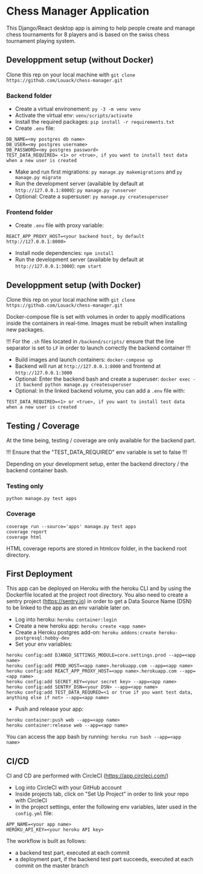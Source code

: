 # Chess Manager Application

This Django/React desktop app is aiming to help people create and manage chess 
tournaments for 8 players  and is based on the swiss chess tournament playing 
system.

## Developpment setup (without Docker)

Clone this rep on your local machine with `git clone https://github.com/Louack/chess-manager.git`

### Backend folder

- Create a virtual environement: `py -3 -m venv venv`
- Activate the virtual env: `venv/scripts/activate`
- Install the required packages: `pip install -r requirements.txt`
- Create `.env` file:
```
DB_NAME=<my postgres db name>
DB_USER=<my postgres username>
DB_PASSWORD=<my postgres password>
TEST_DATA_REQUIRED= <1> or <true>, if you want to install test data when a new user is created
```
- Make and run first migrations: `py manage.py makemigrations` and 
`py manage.py migrate`
- Run the development server (available by default at `http://127.0.0.1:8000`): 
`py manage.py runserver`
- Optional: Create a supersuser: `py manage.py createsuperuser`

### Frontend folder

- Create `.env` file with proxy variable:
```
REACT_APP_PROXY_HOST=<your backend host, by default http://127.0.0.1:8000>
```
- Install node dependencies: `npm install`
- Run the development server (available by default at `http://127.0.0.1:3000`): 
`npm start` 

## Developpment setup (with Docker)

Clone this rep on your local machine with `git clone https://github.com/Louack/chess-manager.git`

Docker-compose file is set with volumes in order to apply modifications inside 
the containers in real-time. Images must be rebuilt when installing new packages.

!!! For the `.sh` files located in `/backend/scripts/` ensure that the line 
separator is set to `LF` in order to launch correctly the backend container !!!

- Build images and launch containers: `docker-compose up`
- Backend will run at `http://127.0.0.1:8000` and frontend at `http://127.0.0.1:3000`
- Optional: Enter the backend bash and create a superuser: `docker exec -it backend python manage.py createsuperuser`
- Optional: in the linked backend volume, you can add a `.env` file with:
```
TEST_DATA_REQUIRED=<1> or <true>, if you want to install test data when a new user is created
```

## Testing / Coverage

At the time being, testing / coverage are only available for the backend part.

!!! Ensure that the "TEST_DATA_REQUIRED" env variable is set to false !!!

Depending on your development setup, enter the backend directory / the backend container bash.
### Testing only
```
python manage.py test apps
```

### Coverage
```
coverage run --source='apps' manage.py test apps
coverage report
coverage html
```

HTML coverage reports are stored in htmlcov folder, in the backend root directory.

## First Deployment

This app can be deployed on Heroku with the heroku CLI and by using the Dockerfile 
located at the project root directory.
You also need to create a sentry project (https://sentry.io) in order to get a 
Data Source Name (DSN) to be linked to the app as an env variable later on.
- Log into heroku: `heroku container:login`
- Create a new heroku app: `heroku create <app name>`
- Create a Heroku postgres add-on: `heroku addons:create heroku-postgresql:hobby-dev`
- Set your env variables:
```
heroku config:add DJANGO_SETTINGS_MODULE=core.settings.prod --app=<app name>
heroku config:add PROD_HOST=<app name>.herokuapp.com --app=<app name>
heroku config:add REACT_APP_PROXY_HOST=<app name>.herokuapp.com --app=<app name>
heroku config:add SECRET_KEY=<your secret key> --app=<app name>
heroku config:add SENTRY_DSN=<your DSN> --app=<app name>
heroku config:add TEST_DATA_REQURED=<1 or true if you want test data, anything else if not> --app=<app name>
```

- Push and release your app:
```
heroku container:push web --app=<app name>
heroku container:release web --app=<app name>
```

You can access the app bash by running: `heroku run bash --app=<app name>`

## CI/CD

CI and CD are performed with CircleCI (https://app.circleci.com/)
- Log into CircleCI with your GitHub account
- Inside projects tab, click on "Set Up Project" in order to link your repo with CircleCI
- In the project settings, enter the following env variables, later used in the `config.yml` file:
```
APP_NAME=<your app name>
HEROKU_API_KEY=<your heroku API key>
```

The workflow is built as follows:
- a backend test part, executed at each commit
- a deployment part, if the backend test part succeeds, executed at each commit on the master branch





